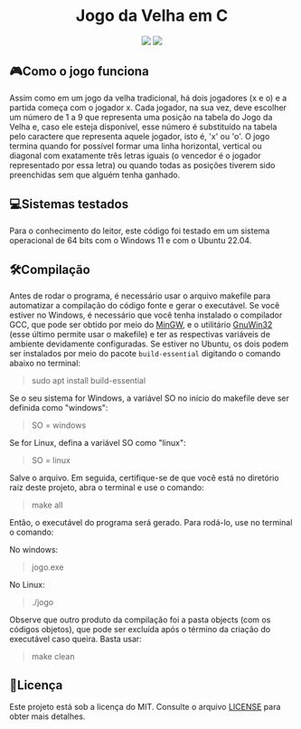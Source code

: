 <h1 align="center">
	Jogo da Velha em C
</h1>

<p align="center">
	<img loading="lazy" src="https://img.shields.io/badge/status-EM_DESENVOLVIMENTO-green">
	<a href="https://opensource.org/licenses/MIT">
		<img loading="lazy" src="https://img.shields.io/badge/licence-MIT-blue">
	</a>
</p>

## 🎮Como o jogo funciona
Assim como em um jogo da velha tradicional, há dois jogadores (x e o) e a partida começa com o jogador x. Cada jogador, na sua vez, deve escolher um número de 1 a 9 que representa uma posição na tabela do Jogo da Velha e, caso ele esteja disponível, esse número é substituído na tabela pelo caractere que representa aquele jogador, isto é, 'x' ou 'o'. O jogo termina quando for possível formar uma linha horizontal, vertical ou diagonal com exatamente três letras iguais (o vencedor é o jogador representado por essa letra) ou quando todas as posições tiverem sido preenchidas sem que alguém tenha ganhado.

## 💻Sistemas testados
Para o conhecimento do leitor, este código foi testado em um sistema operacional de 64 bits com o Windows 11 e com o Ubuntu 22.04.

## 🛠️Compilação
Antes de rodar o programa, é necessário usar o arquivo makefile para automatizar a compilação do código fonte e gerar o executável. Se você estiver no Windows, é necessário que você tenha instalado o compilador GCC, que pode ser obtido por meio do [MinGW](https://sourceforge.net/projects/mingw/), e o utilitário [GnuWin32](https://gnuwin32.sourceforge.net/packages/make.htm) (esse último permite usar o makefile) e ter as respectivas variáveis de ambiente devidamente configuradas. Se estiver no Ubuntu, os dois podem ser instalados por meio do pacote `build-essential` digitando o comando abaixo no terminal:

> sudo apt install build-essential

Se o seu sistema for Windows, a variável SO no início do makefile deve ser definida como "windows":

> SO = windows

Se for Linux, defina a variável SO como "linux":

> SO = linux

Salve o arquivo. Em seguida, certifique-se de que você está no diretório raíz deste projeto, abra o terminal e use o comando:

> make all

Então, o executável do programa será gerado. Para rodá-lo, use no terminal o comando:

No windows:

> jogo.exe

No Linux:

> ./jogo

Observe que outro produto da compilação foi a pasta objects (com os códigos objetos), que pode ser excluída após o término da criação do executável caso queira. Basta usar:

> make clean

## 📄Licença
Este projeto está sob a licença do MIT. Consulte o arquivo [LICENSE](https://github.com/florindorian/JogoDaVelha_C/blob/main/LICENSE) para obter mais detalhes.
